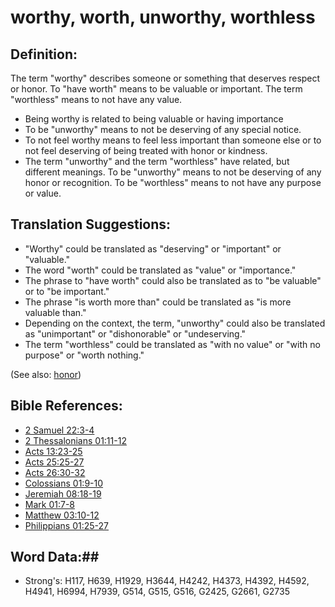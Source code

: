 # worthy, worth, unworthy, worthless #

## Definition: ##

The term "worthy" describes someone or something that deserves respect or honor. To "have worth" means to be valuable or important. The term "worthless" means to not have any value.

* Being worthy is related to being valuable or having importance
* To be "unworthy" means to not be deserving of any special notice.
* To not feel worthy means to feel less important than someone else or to not feel deserving of being treated with honor or kindness.
* The term "unworthy" and the term "worthless" have related, but different meanings. To be "unworthy" means to not be deserving of any honor or recognition. To be "worthless" means to not have any purpose or value.

## Translation Suggestions: ##

* "Worthy" could be translated as "deserving" or "important" or "valuable."
* The word "worth" could be translated as "value" or "importance."
* The phrase to "have worth" could also be translated as to "be valuable" or to "be important."
* The phrase "is worth more than" could be translated as "is more valuable than."
* Depending on the context, the term, "unworthy" could also be translated as "unimportant" or "dishonorable" or "undeserving."
* The term "worthless" could be translated as "with no value" or "with no purpose" or "worth nothing."

(See also: [honor](honor.md))

## Bible References: ##

* [2 Samuel 22:3-4](rc://en/tn/help/2sa/22/03)
* [2 Thessalonians 01:11-12](rc://en/tn/help/2th/01/11)
* [Acts 13:23-25](rc://en/tn/help/act/13/23)
* [Acts 25:25-27](rc://en/tn/help/act/25/25)
* [Acts 26:30-32](rc://en/tn/help/act/26/30)
* [Colossians 01:9-10](rc://en/tn/help/col/01/09)
* [Jeremiah 08:18-19](rc://en/tn/help/jer/08/18)
* [Mark 01:7-8](rc://en/tn/help/mrk/01/07)
* [Matthew 03:10-12](rc://en/tn/help/mat/03/10)
* [Philippians 01:25-27](rc://en/tn/help/php/01/25)

## Word Data:##

* Strong's: H117, H639, H1929, H3644, H4242, H4373, H4392, H4592, H4941, H6994, H7939, G514, G515, G516, G2425, G2661, G2735
